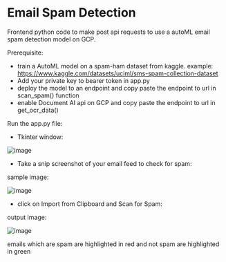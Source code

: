 # Email Spam Detection

Frontend python code to make post api requests to use a autoML email spam detection model on GCP.

Prerequisite:
- train a AutoML model on a spam-ham dataset from kaggle. example: https://www.kaggle.com/datasets/uciml/sms-spam-collection-dataset
- Add your private key to bearer token in app.py
- deploy the model to an endpoint and copy paste the endpoint to url in scan_spam() function
- enable Document AI api on GCP and copy paste the endpoint to url in get_ocr_data()

Run the app.py file:
- Tkinter window:
  
![image](https://github.com/adityarao1612/GCP-Email-spam-detection/assets/92964413/5d5bef53-c2e5-43c0-8efb-d7641092bbba)

- Take a snip screenshot of your email feed to check for spam:
  
sample image:

![image](https://github.com/adityarao1612/GCP-Email-spam-detection/assets/92964413/7216461c-1edd-4bc1-a301-2e2820eab5ed)

- click on Import from Clipboard and Scan for Spam:

output image:
  
![image](https://github.com/adityarao1612/GCP-Email-spam-detection/assets/92964413/f93c44db-44cf-4b39-82d8-7cb28c9aec66)

emails which are spam are highlighted in red and not spam are highlighted in green
